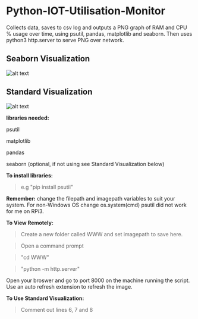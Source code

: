 # Python-IOT-Utilisation-Monitor
Collects data, saves to csv log and outputs a PNG graph of RAM and CPU % usage over time, 
using psutil, pandas, matplotlib and seaborn. 
Then uses python3 http.server to serve PNG over network.

## Seaborn Visualization

![alt text](https://github.com/BobbyLeonard/Python-Utilisation-Monitor/blob/master/monitorseaborn.jpg)

## Standard Visualization

![alt text](https://github.com/BobbyLeonard/Python-Utilisation-Monitor/blob/master/monitor.jpg)

**libraries needed:**

  psutil
  
  matplotlib
  
  pandas
  
  seaborn (optional, if not using see Standard Visualization below)
  
**To install libraries:** 

>e.g "pip install psutil"

**Remember:** change the filepath and imagepath variables to suit your system.
For non-Windows OS change os.system(cmd)
psutil did not work for me on RPi3.

**To View Remotely:**

  >Create a new folder called WWW and set imagepath to save here.
  
  >Open a command prompt
  
  >"cd WWW"
    
  >"python -m http.server"
  
  Open your broswer and go to port 8000 on the machine running the script.
  Use an auto refresh extension to refresh the image.
  
  **To Use Standard Visualization:**
  
>Comment out lines 6, 7 and 8
